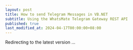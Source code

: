```yaml
---
layout: post
title: How to send Telegram Messages in VB.NET
subtitle: Using the WhatsMate Telegram Gateway REST API
published: true
last_modified_at: 2024-04-17T00:00:00+08:00
---
```



<script>
    function pageRedirect() {
        window.location.replace("/2022-06-16-send-telegram-message-vb/");
    }      
    setTimeout("pageRedirect()", 1000);
</script>

Redirecting to the latest version ...

